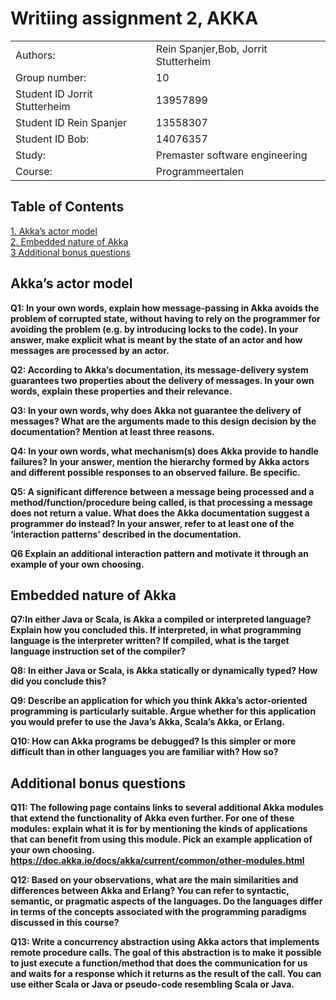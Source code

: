 # Writiing assignment 2, AKKA

|   |   |
|---|---|
| Authors:| Rein Spanjer,Bob,  Jorrit Stutterheim |
| Group number:| 10 |
| Student ID Jorrit Stutterheim |  13957899 |
| Student ID Rein Spanjer | 13558307 |
| Student ID Bob: | 14076357 |
| Study: | Premaster software engineering |
| Course: | Programmeertalen |


## Table of Contents

[1. Akka’s actor model](#akkas-actor-model) </br>
[2. Embedded nature of Akka](#embedded-nature-of-akka) </br>
[3 Additional bonus questions](#additional-bonus-questions) </br>

## Akka’s actor model

__Q1: In your own words, explain how message-passing in Akka avoids the problem of corrupted state, without having to rely on the programmer for avoiding the problem (e.g. by introducing locks to the code). In your answer, make explicit what is meant by the state of an actor and how messages are processed by an actor.__


__Q2: According to Akka’s documentation, its message-delivery system guarantees two properties about the delivery of messages. In your own words, explain these properties and their relevance.__

__Q3: In your own words, why does Akka not guarantee the delivery of messages? What are the arguments made to this design decision by the documentation? Mention at least three reasons.__


__Q4: In your own words, what mechanism(s) does Akka provide to handle failures? In your answer, mention the hierarchy formed by Akka actors and different possible responses to an observed failure. Be specific.__

__Q5: A significant difference between a message being processed and a method/function/procedure being called, is that processing a message does not return a value. What does the Akka documentation suggest a programmer do instead? In your answer, refer to at least one of the ‘interaction patterns’ described in the documentation.__

__Q6 Explain an additional interaction pattern and motivate it through an example of your own choosing.__


## Embedded nature of Akka


__Q7:In either Java or Scala, is Akka a compiled or interpreted language? Explain how you concluded this. If interpreted, in what programming language is the interpreter written? If compiled, what is the target language instruction set of the compiler?__

__Q8: In either Java or Scala, is Akka statically or dynamically typed? How did you conclude this?__

__Q9: Describe an application for which you think Akka’s actor-oriented programming is particularly suitable. Argue whether for this application you would prefer to use the Java’s Akka, Scala’s Akka, or Erlang.__

__Q10: How can Akka programs be debugged? Is this simpler or more difficult than in other languages you are familiar with? How so?__

## Additional bonus questions

__Q11: The following page contains links to several additional Akka modules that extend the functionality of Akka even further. For one of these modules: explain what it is for by mentioning the kinds of applications that can benefit from using this module. Pick an example application of your own choosing. https://doc.akka.io/docs/akka/current/common/other-modules.html__

__Q12: Based on your observations, what are the main similarities and differences between Akka and Erlang? You can refer to syntactic, semantic, or pragmatic aspects of the languages. Do the languages differ in terms of the concepts associated with the programming paradigms discussed in this course?__

__Q13: Write a concurrency abstraction using Akka actors that implements remote procedure calls. The goal of this abstraction is to make it possible to just execute a function/method that does the communication for us and waits for a response which it returns as the result of the call. You can use either Scala or Java or pseudo-code resembling Scala or Java.__